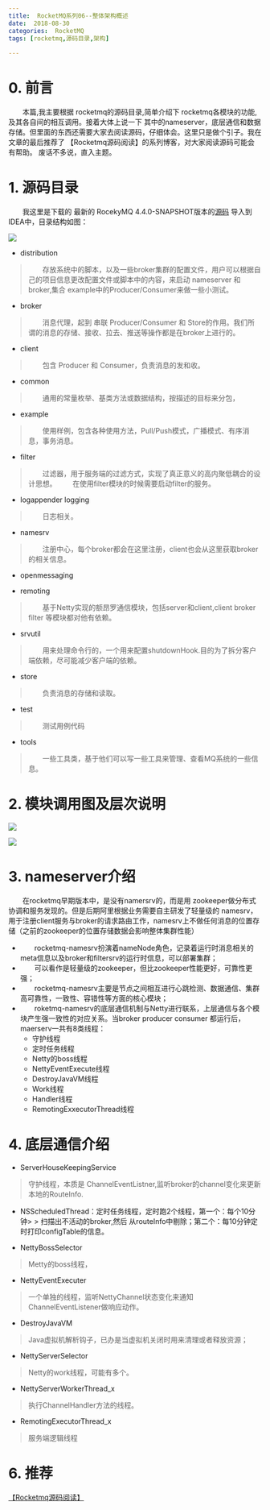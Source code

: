 ```yaml
---
title:  RocketMQ系列06--整体架构概述
date:  2018-08-30
categories:  RocketMQ 
tags: [rocketmq,源码目录,架构] 
	 
---
```


# 0. 前言 #

　　本篇,我主要根据 rocketmq的源码目录,简单介绍下 rocketmq各模块的功能,及其各自间的相互调用。接着大体上说一下 其中的nameserver，底层通信和数据存储。但里面的东西还需要大家去阅读源码，仔细体会。这里只是做个引子。我在文章的最后推荐了 【Rocketmq源码阅读】的系列博客，对大家阅读源码可能会有帮助。
废话不多说，直入主题。


# 1. 源码目录 #
　　我这里是下载的 最新的 RocekyMQ 4.4.0-SNAPSHOT版本的[源码](https://github.com/apache/rocketmq/) 
导入到 IDEA中，目录结构如图：



![](https://upload-images.jianshu.io/upload_images/11560519-53e6a18b34657498.png)

- distribution
> 　　存放系统中的脚本，以及一些broker集群的配置文件，用户可以根据自己的项目信息更改配置文件或脚本中的内容，来启动 nameserver 和 broker,集合 example中的Producer/Consumer来做一些小测试。

- broker
> 　　消息代理，起到 串联 Producer/Consumer 和 Store的作用。我们所谓的消息的存储、接收、拉去、推送等操作都是在broker上进行的。

- client
> 　　包含 Producer 和 Consumer，负责消息的发和收。

- common
> 　　通用的常量枚举、基类方法或数据结构，按描述的目标来分包，

- example
> 　　使用样例，包含各种使用方法，Pull/Push模式，广播模式、有序消息，事务消息。

- filter
> 　　过滤器，用于服务端的过滤方式，实现了真正意义的高内聚低耦合的设计思想。
> 　　在使用filter模块的时候需要启动filter的服务。

- logappender logging
> 　　日志相关。

- namesrv
> 　　注册中心，每个broker都会在这里注册，client也会从这里获取broker 的相关信息。

- openmessaging
>

- remoting
> 　　基于Netty实现的额昂罗通信模块，包括server和client,client broker filter 等模块都对他有依赖。

- srvutil
> 　　用来处理命令行的，一个用来配置shutdownHook.目的为了拆分客户端依赖，尽可能减少客户端的依赖。

- store
> 　　负责消息的存储和读取。

- test
> 　　测试用例代码

- tools
> 　　一些工具类，基于他们可以写一些工具来管理、查看MQ系统的一些信息。

# 2. 模块调用图及层次说明 #


![](https://upload-images.jianshu.io/upload_images/11560519-f4bf6ba3b4f5bc93.png)

![](https://upload-images.jianshu.io/upload_images/11560519-aa7a629b10e20a53.png)


# 3. nameserver介绍 #

　　在rocketmq早期版本中，是没有namersrv的，而是用 zookeeper做分布式协调和服务发现的。但是后期阿里根据业务需要自主研发了轻量级的 namesrv，用于注册client服务与broker的请求路由工作，namesrv上不做任何消息的位置存储（之前的zookeeper的位置存储数据会影响整体集群性能）

- 　　rocketmq-namesrv扮演着nameNode角色，记录着运行时消息相关的meta信息以及broker和filtersrv的运行时信息，可以部署集群；
- 　　可以看作是轻量级的zookeeper，但比zookeeper性能更好，可靠性更强；
- 　　rocketmq-namesrv主要是节点之间相互进行心跳检测、数据通信、集群高可靠性，一致性、容错性等方面的核心模块；
- 　　roketmq-namesrv的底层通信机制与Netty进行联系，上层通信与各个模块产生强一致性的对应关系。当broker producer consumer 都运行后，maerserv一共有8类线程：
	- 守护线程
	- 定时任务线程
	- Netty的boss线程
	- NettyEventExecute线程
	- DestroyJavaVM线程
	- Work线程
	- Handler线程
	- RemotingExxecutorThread线程

# 4. 底层通信介绍 #

- ServerHouseKeepingService
> 守护线程，本质是 ChannelEventListner,监听broker的channel变化来更新本地的RouteInfo.

- NSScheduledThread：定时任务线程，定时跑2个线程，第一个：每个10分钟> > 扫描出不活动的broker,然后 从routeInfo中剔除；第二个：每10分钟定时打印configTable的信息。

- NettyBossSelector
> Metty的boss线程，

- NettyEventExecuter
> 一个单独的线程，监听NettyChannel状态变化来通知ChannelEventListener做响应动作。

- DestroyJavaVM
> Java虚拟机解析钩子，已办是当虚拟机关闭时用来清理或者释放资源；

- NettyServerSelector
> Netty的work线程，可能有多个。

- NettyServerWorkerThread_x
> 执行ChannelHandler方法的线程。

- RemotingExecutorThread_x
> 服务端逻辑线程

 




# 6. 推荐 #
[【Rocketmq源码阅读】](https://mp.weixin.qq.com/s/UIPgD7EaaiOArwctdVmJAA)